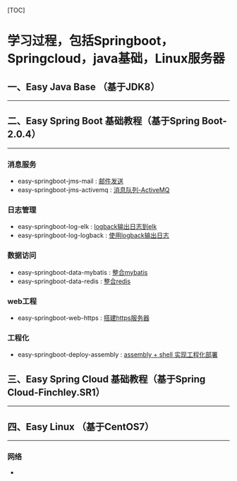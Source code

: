 [TOC]
# 学习过程，包括Springboot，Springcloud，java基础，Linux服务器

## 一、Easy Java Base （基于JDK8）
***
## 二、Easy Spring Boot 基础教程（基于Spring Boot-2.0.4）
***
### 消息服务
* easy-springboot-jms-mail  :   [邮件发送](https://blog.csdn.net/jiangxinquqi/article/details/82659989)   
* easy-springboot-jms-activemq  :   [消息队列-ActiveMQ](https://blog.csdn.net/jiangxinquqi/article/details/82660003)   
### 日志管理
* easy-springboot-log-elk   :   [logback输出日志到elk](https://blog.csdn.net/jiangxinquqi/article/details/82660015)
* easy-springboot-log-logback   :   [使用logback输出日志](https://blog.csdn.net/jiangxinquqi/article/details/82659926)
### 数据访问
* easy-springboot-data-mybatis  :   [整合mybatis](https://blog.csdn.net/jiangxinquqi/article/details/82660023)
* easy-springboot-data-redis  :   [整合redis](https://blog.csdn.net/jiangxinquqi/article/details/81387287)
### web工程
* easy-springboot-web-https  :   [搭建https服务器](https://blog.csdn.net/jiangxinquqi/article/details/82660032)
### 工程化
* easy-springboot-deploy-assembly  :   [assembly + shell 实现工程化部署](https://blog.csdn.net/jiangxinquqi/article/details/82624093)

## 三、Easy Spring Cloud 基础教程（基于Spring Cloud-Finchley.SR1）
***
## 四、Easy Linux （基于CentOS7）
***
### 网络
* 